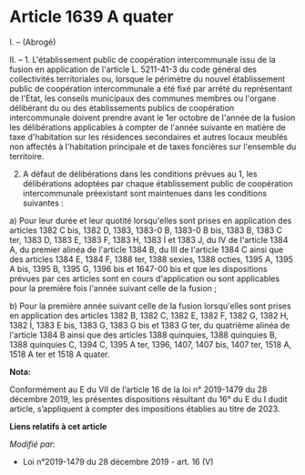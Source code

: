 # Article 1639 A quater

I. – (Abrogé)

II. – 1. L'établissement public de coopération intercommunale issu de la fusion en application de l'article L. 5211-41-3 du
code général des collectivités territoriales ou, lorsque le périmètre du nouvel établissement public de coopération
intercommunale a été fixé par arrêté du représentant de l'Etat, les conseils municipaux des communes membres ou l'organe
délibérant du ou des établissements publics de coopération intercommunale doivent prendre avant le 1er octobre de l'année de
la fusion les délibérations applicables à compter de l'année suivante en matière de taxe d'habitation sur les résidences
secondaires et autres locaux meublés non affectés à l'habitation principale et de taxes foncières sur l'ensemble du
territoire.

2. A défaut de délibérations dans les conditions prévues au 1, les délibérations adoptées par chaque établissement public de
coopération intercommunale préexistant sont maintenues dans les conditions suivantes :

a) Pour leur durée et leur quotité lorsqu'elles sont prises en application des articles 1382 C bis, 1382 D, 1383, 1383-0 B,
1383-0 B bis, 1383 B, 1383 C ter, 1383 D, 1383 E, 1383 F, 1383 H, 1383 İ et 1383 J, du IV de l'article 1384 A, du premier
alinéa de l'article 1384 B, du III de l'article 1384 C ainsi que des articles 1384 E, 1384 F, 1388 ter, 1388 sexies, 1388
octies, 1395 A, 1395 A bis, 1395 B, 1395 G, 1396 bis et 1647-00 bis et que les dispositions prévues par ces articles sont en
cours d'application ou sont applicables pour la première fois l'année suivant celle de la fusion ;

b) Pour la première année suivant celle de la fusion lorsqu'elles sont prises en application des articles 1382 B, 1382 C,
1382 E, 1382 F, 1382 G, 1382 H, 1382 İ, 1383 E bis, 1383 G, 1383 G bis et 1383 G ter, du quatrième alinéa de l'article 1384 B
ainsi que des articles 1388 quinquies, 1388 quinquies B, 1388 quinquies C, 1394 C, 1395 A ter, 1396, 1407, 1407 bis, 1407
ter, 1518 A, 1518 A ter et 1518 A quater.

**Nota:**

Conformément au E du VII de l’article 16 de la loi n° 2019-1479 du 28 décembre 2019, les présentes dispositions résultant du
16° du E du I dudit article, s’appliquent à compter des impositions établies au titre de 2023.

**Liens relatifs à cet article**

_Modifié par_:

  - Loi n°2019-1479 du 28 décembre 2019 - art. 16 (V)
